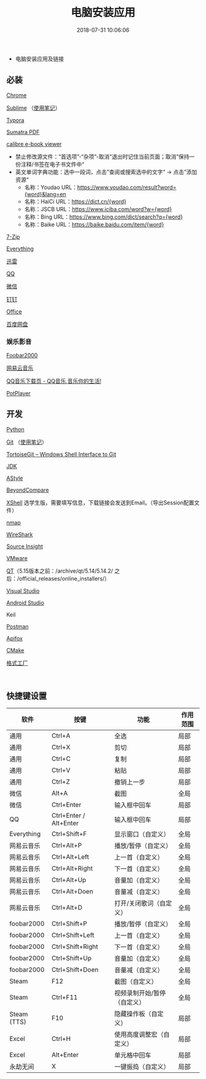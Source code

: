 ﻿---
title: 电脑安装应用
date: 2018-07-31 10:06:06
toc: true
categories:
  - Technology
tag:
  - Tools
---

* 电脑安装应用及链接

## 必装
[Chrome](https://www.google.cn/intl/zh-CN/chrome/)

[Sublime](https://www.sublimetext.com/3)  （[使用笔记](/Technology/Sublime-Text/)）

[Typora](https://www.typora.io/#download)

[Sumatra PDF](https://www.sumatrapdfreader.org/download-free-pdf-viewer.html)

[calibre e-book viewer](https://calibre-ebook.com/download)

* 禁止修改源文件：“首选项”-“杂项”-取消“退出时记住当前页面；取消”保持一份注释/书签在电子书文件中“
* 英文单词字典功能：选中一段词，点击”查阅或搜索选中的文字“ -> 点击”添加资源“
  * 名称：Youdao  URL：https://www.youdao.com/result?word={word}&lang=en
  * 名称：HaiCi  URL：https://dict.cn/{word}
  * 名称：JSCB  URL：https://www.iciba.com/word?w={word}
  * 名称：Bing  URL：https://www.bing.com/dict/search?q={word}
  * 名称：Baike  URL：https://baike.baidu.com/item/{word}

[7-Zip](https://www.7-zip.org/)

[Everything](http://www.voidtools.com/)

[迅雷](http://www.xunlei.com/)

[QQ](https://im.qq.com/download/)

[微信](https://weixin.qq.com/)

[钉钉](https://www.dingtalk.com/)

[Office](https://www.microsoft.com/zh-cn/)

[百度网盘](https://pan.baidu.com/download)

<!--more-->

### 娱乐影音

[Foobar2000](http://www.foobar2000.org/download)

[网易云音乐](https://music.163.com/#/download)

[QQ音乐下载页 - QQ音乐,音乐你的生活!](https://y.qq.com/download/index.html)

[PotPlayer](https://potplayer.en.softonic.com/)

## 开发
[Python](https://www.python.org)

[Git](https://git-scm.com/downloads)  （[使用笔记](/Technology/git/)）

[TortoiseGit – Windows Shell Interface to Git](https://tortoisegit.org/download/)

[JDK](https://www.oracle.com/technetwork/java/javase/downloads/index.html)

[AStyle](https://sourceforge.net/projects/astyle/files/)

[BeyondCompare](http://www.scootersoftware.com/download.php)

[XShell](http://www.netsarang.com/download/software.html) 选学生版，需要填写信息，下载链接会发送到Email。（导出Session配置文件）

[nmap](https://nmap.org/download.html)

[WireShark](https://www.wireshark.org/download.html)

[Source Insight](https://www.sourceinsight.com/download/)

[VMware](https://www.vmware.com/cn/products/workstation-pro/workstation-pro-evaluation.html)

[QT](http://download.qt.io/)（5.15版本之前：/archive/qt/5.14/5.14.2/ 之后：/official_releases/online_installers/）

[Visual Studio](https://visualstudio.microsoft.com/zh-hans/)

[Android Studio](https://developer.android.google.cn/studio/index.html)

Keil

[Postman](https://www.postman.com/downloads/)

[Apifox](https://apifox.com/)

[CMake](https://cmake.org/download/#latest)

[格式工厂](http://www.pcgeshi.com/)

<br/>

## 快捷键设置

| 软件        | 按键                   | 功能                        | 作用范围 |
| ----------- | ---------------------- | --------------------------- | -------- |
| 通用        | Ctrl+A                 | 全选                        | 局部     |
| 通用        | Ctrl+X                 | 剪切                        | 局部     |
| 通用        | Ctrl+C                 | 复制                        | 局部     |
| 通用        | Ctrl+V                 | 粘贴                        | 局部     |
| 通用        | Ctrl+Z                 | 撤销上一步                  | 局部     |
| 微信        | Alt+A                  | 截图                        | 全局     |
| 微信        | Ctrl+Enter             | 输入框中回车                | 局部     |
| QQ          | Ctrl+Enter / Alt+Enter | 输入框中回车                | 局部     |
| Everything  | Ctrl+Shift+F           | 显示窗口（自定义）          | 全局     |
| 网易云音乐  | Ctrl+Alt+P             | 播放/暂停（自定义）         | 全局     |
| 网易云音乐  | Ctrl+Alt+Left          | 上一首（自定义）            | 全局     |
| 网易云音乐  | Ctrl+Alt+Right         | 下一首（自定义）            | 全局     |
| 网易云音乐  | Ctrl+Alt+Up            | 音量加（自定义）            | 全局     |
| 网易云音乐  | Ctrl+Alt+Doen          | 音量减（自定义）            | 全局     |
| 网易云音乐  | Ctrl+Alt+D             | 打开/关闭歌词（自定义）     | 全局     |
| foobar2000  | Ctrl+Shift+P           | 播放/暂停（自定义）         | 全局     |
| foobar2000  | Ctrl+Shift+Left        | 上一首（自定义）            | 全局     |
| foobar2000  | Ctrl+Shift+Right       | 下一首（自定义）            | 全局     |
| foobar2000  | Ctrl+Shift+Up          | 音量加（自定义）            | 全局     |
| foobar2000  | Ctrl+Shift+Doen        | 音量减（自定义）            | 全局     |
| Steam       | F12                    | 截图（自定义）              | 全局     |
| Steam       | Ctrl+F11               | 视频录制开始/暂停（自定义） | 全局     |
| Steam (TTS) | F10                    | 隐藏操作板（自定义）        | 局部     |
| Excel       | Ctrl+H                 | 使用高度调整宏（自定义）    | 局部     |
| Excel       | Alt+Enter              | 单元格中回车                | 局部     |
| 永劫无间    | X                      | 一键振捣（自定义）          | 局部     |

